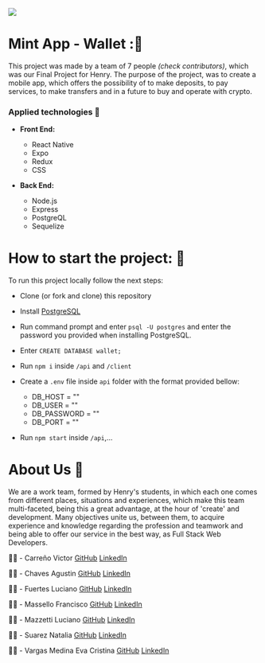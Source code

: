 <p align='left'>
    <img src='https://static.wixstatic.com/media/85087f_0d84cbeaeb824fca8f7ff18d7c9eaafd~mv2.png/v1/fill/w_160,h_30,al_c,q_85,usm_0.66_1.00_0.01/Logo_completo_Color_1PNG.webp' </img>
</p>

# Mint App - Wallet :💛

This project was made by a team of 7 people *(check contributors)*, which was our Final Project for Henry. The purpose of the project, was to create a mobile app, which offers the possibility of to make deposits, to pay services, to make transfers and in a future to buy and operate with crypto.

### Applied technologies :hammer:

- **Front End:**
    + React Native
    + Expo
    + Redux
    + CSS
    

- **Back End:**
    + Node.js
    + Express 
    + PostgreQL
    + Sequelize

# How to start the project: :rocket:

To run this project locally follow the next steps:

- Clone (or fork and clone) this repository
- Install [PostgreSQL](https://www.postgresql.org/) 
- Run command prompt and enter `psql -U postgres` and enter the password you provided when installing PostgreSQL.
- Enter `CREATE DATABASE wallet;` 
- Run ```npm i``` inside ```/api``` and ```/client```
- Create a `.env` file inside  `api` folder with the format provided bellow:
    + DB_HOST = ""
    + DB_USER  = "" 
    + DB_PASSWORD = ""
    + DB_PORT = ""

- Run `npm start` inside `/api`,...

# About Us :busts_in_silhouette:

We are a work team, formed by Henry's students, in which each one comes from different places, situations and experiences, which make this team multi-faceted, being this a great advantage, at the  hour of 'create' and development.
Many objectives unite us, between them, to acquire experience and knowledge regarding the profession and teamwork and being able to offer our service in the best way, as Full Stack Web Developers.

:man_technologist: - Carreño Victor  [GitHub](https://github.com/ViJo0803) [LinkedIn](https://www.linkedin.com/in/victor-carreno-fullstack/)

:man_technologist: - Chaves Agustin [GitHub](https://github.com/AguChaves92) [LinkedIn](https://www.linkedin.com/in/agustin-chaves-b5bb7216a/)

:man_technologist: - Fuertes Luciano [GitHub](https://github.com/Luciano-Fuertes) [LinkedIn](https://www.linkedin.com/in/luciano-fuertes/)

:man_technologist: - Massello Francisco [GitHub](https://github.com/franmassello) [LinkedIn](https://www.linkedin.com/in/francisco-massello/)

:man_technologist: - Mazzetti Luciano  [GitHub](https://github.com/luchomazze) [LinkedIn](https://www.linkedin.com/in/luchomazze/)

:woman_technologist: - Suarez Natalia  [GitHub](https://github.com/Natalia977) [LinkedIn](https://www.linkedin.com/in/natalia-suarez-full-stack-developer/)

:woman_technologist: - Vargas Medina Eva Cristina [GitHub](https://github.com/evacvargas) [LinkedIn](https://www.linkedin.com/in/evargasm/)



